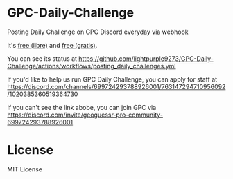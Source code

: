 # GPC-Daily-Challenge
Posting Daily Challenge on GPC Discord everyday via webhook

It's [free (libre)](https://github.com/lightpurple9273/GPC-Daily-Challenge/blob/main/LICENSE) and [free (gratis)](https://docs.github.com/en/get-started/learning-about-github/githubs-plans#github-free-for-personal-accounts:~:text=GitHub%20Actions%20features,minutes%20per%20month).

You can see its status at https://github.com/lightpurple9273/GPC-Daily-Challenge/actions/workflows/posting_daily_challenges.yml

If you'd like to help us run GPC Daily Challenge, you can apply for staff at https://discord.com/channels/699724293788926001/763147294710956092/1020385360519364730

If you can't see the link abobe, you can join GPC via https://discord.com/invite/geoguessr-pro-community-699724293788926001

# License
MIT License
